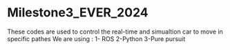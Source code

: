 # Milestone3_EVER_2024

These codes are used to control the real-time and simualtion car to move in specific pathes 
We are using :
1- ROS
2-Python
3-Pure pursuit 
